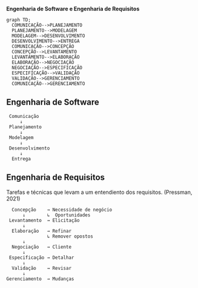 **Engenharia de Software e Engenharia de Requisitos**
  ```mermaid
  graph TD;
    COMUNICAÇÃO-->PLANEJAMENTO
    PLANEJAMENTO-->MODELAGEM
    MODELAGEM-->DESENVOLVIMENTO
    DESENVOLVIMENTO-->ENTREGA
    COMUNICAÇÃO-->CONCEPÇÃO
    CONCEPÇÃO-->LEVANTAMENTO
    LEVANTAMENTO-->ELABORAÇÃO
    ELABORAÇÃO-->NEGOCIAÇÃO
    NEGOCIAÇÃO-->ESPECIFICAÇÃO
    ESPECIFICAÇÃO-->VALIDAÇÃO
    VALIDAÇÃO-->GERENCIAMENTO
    COMUNICAÇÃO-->GERENCIAMENTO
  ```
## Engenharia de Software
     Comunicação
         ↓
     Planejamento
         ↓
     Modelagem
         ↓
     Desenvolvimento
         ↓
      Entrega

## Engenharia de Requisitos
  Tarefas e técnicas que levam a um entendiento dos requisitos. (Pressman, 2021)
    
      Concepção    → Necessidade de negócio
          ↓        ↳  Oportunidades
     Levantamento  → Elicitação
          ↓
      Elaboração   → Refinar
                   ↳ Remover opostos
          ↓
      Negociação   → Cliente
          ↓
     Especificação → Detalhar
          ↓
      Validação    → Revisar
          ↓
    Gerenciamento  → Mudanças
